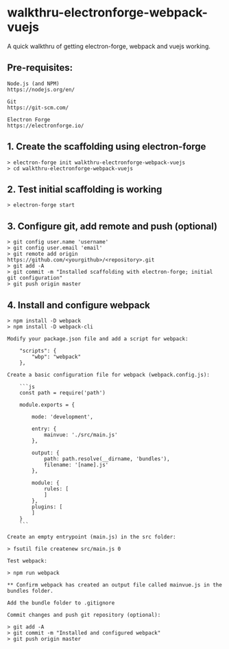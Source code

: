 walkthru-electronforge-webpack-vuejs
====================================
A quick walkthru of getting electron-forge, webpack and vuejs working.


## Pre-requisites:

	Node.js (and NPM)
	https://nodejs.org/en/

	Git
	https://git-scm.com/
	
	Electron Forge
	https://electronforge.io/
	
	
## 1. Create the scaffolding using electron-forge

	> electron-forge init walkthru-electronforge-webpack-vuejs
	> cd walkthru-electronforge-webpack-vuejs

	
## 2. Test initial scaffolding is working

	> electron-forge start

	
## 3. Configure git, add remote and push (optional)

	> git config user.name 'username'
	> git config user.email 'email'
	> git remote add origin https://github.com/<yourgithub>/<repository>.git
	> git add -A
	> git commit -m "Installed scaffolding with electron-forge; initial git configuration"
	> git push origin master

	
## 4. Install and configure webpack

	> npm install -D webpack
	> npm install -D webpack-cli

	Modify your package.json file and add a script for webpack:

		"scripts": {
			"wbp": "webpack"
		},

	Create a basic configuration file for webpack (webpack.config.js):

		```js	
		const path = require('path')

		module.exports = {

			mode: 'development',

			entry: {
				mainvue: './src/main.js'
			},

			output: {
				path: path.resolve(__dirname, 'bundles'),
				filename: '[name].js'
			},

			module: {
				rules: [
				]
			},
			plugins: [
			]
		}
		```
		
	Create an empty entrypoint (main.js) in the src folder:
	
	> fsutil file createnew src/main.js 0
	
	Test webpack:
	
	> npm run webpack
	
	** Confirm webpack has created an output file called mainvue.js in the bundles folder.
	
	Add the bundle folder to .gitignore
	
	Commit changes and push git repository (optional):
	
	> git add -A
	> git commit -m "Installed and configured webpack"
	> git push origin master
